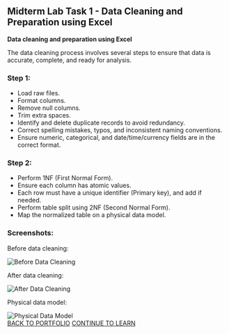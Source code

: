 <section id="midterm-task">
  <h2>Midterm Lab Task 1 - Data Cleaning and Preparation using Excel</h2>
  <p><strong>Data cleaning and preparation using Excel</strong></p>
  <p>The data cleaning process involves several steps to ensure that data is accurate, complete, and ready for analysis.</p>
  <h3>Step 1:</h3>
  <ul>
    <li>Load raw files.</li>
    <li>Format columns.</li>
    <li>Remove null columns.</li>
    <li>Trim extra spaces.</li>
    <li>Identify and delete duplicate records to avoid redundancy.</li>
    <li>Correct spelling mistakes, typos, and inconsistent naming conventions.</li>
    <li>Ensure numeric, categorical, and date/time/currency fields are in the correct format.</li>
  </ul>
  <h3>Step 2:</h3>
  <ul>
    <li>Perform 1NF (First Normal Form).</li>
    <li>Ensure each column has atomic values.</li>
    <li>Each row must have a unique identifier (Primary key), and add if needed.</li>
    <li>Perform table split using 2NF (Second Normal Form).</li>
    <li>Map the normalized table on a physical data model.</li>
  </ul>
  <h3>Screenshots:</h3>
  <p>Before data cleaning:</p>
  <img src="https://github.com/user-attachments/assets/2b46d8e7-26db-4294-a46e-ff147f5e15bd" alt="Before Data Cleaning">
  <p>After data cleaning:</p>
  <img src="https://github.com/user-attachments/assets/2265027f-f163-4471-9054-2694371a4f16" alt="After Data Cleaning">
  <p>Physical data model:</p>
  <img src="https://github.com/user-attachments/assets/98f5680d-0dfa-4e86-8188-c53a60f56101" alt="Physical Data Model">
  <div>
    <a href="https://chan-edm.github.io/README/" class="btn">BACK TO PORTFOLIO</a>
    <a href="http://chan-edm.github.io/Midterm-lab-task-2/" class="btn">CONTINUE TO LEARN</a>
  </div>
</section>

                                                                    
